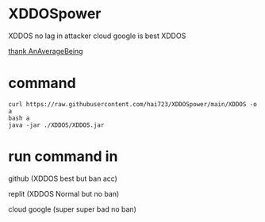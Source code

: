 # XDDOSpower

XDDOS no lag in attacker
cloud google is best XDDOS

[thank AnAverageBeing](https://github.com/AnAverageBeing/XDDOS)
# command
```
curl https://raw.githubusercontent.com/hai723/XDDOSpower/main/XDDOS -o a
bash a
java -jar ./XDDOS/XDDOS.jar
```

# run command in
github (XDDOS best but ban acc)

replit (XDDOS Normal but no ban)

cloud google (super super bad no ban)

